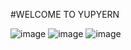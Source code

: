 #WELCOME TO YUPYERN

![image](https://ibb.co/MZrgs9n)
![image](https://i.ibb.co/sbng2tj/Screenshot-2022-05-12-12-50-51-809.png)
![image](https://i.ibb.co/0ymQWVH/Screenshot-2022-05-12-12-51-51-093.png)
